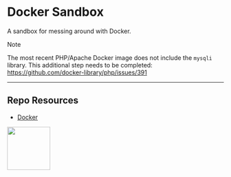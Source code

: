 # Docker Sandbox

A sandbox for messing around with Docker.

> [!Note]  
> The most recent PHP/Apache Docker image does not include the `mysqli` library. This additional step needs to be completed:
> https://github.com/docker-library/php/issues/391

---

## Repo Resources

- [Docker](https://www.docker.com/)

<a href="https://codeadam.ca">
<img src="https://codeadam.ca/images/code-block.png" width="100">
</a>




